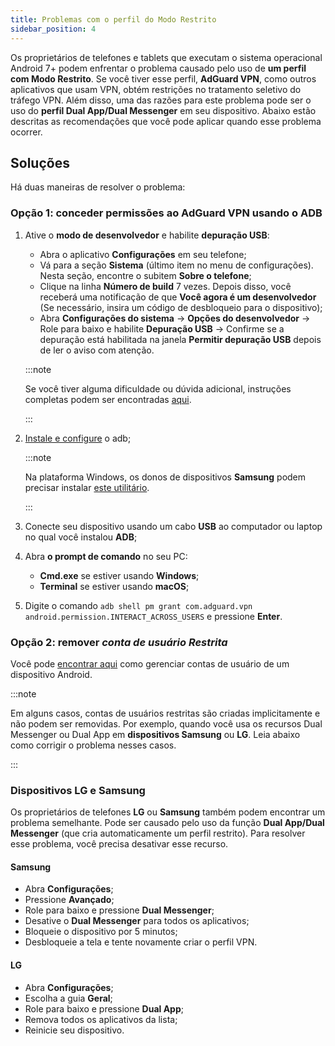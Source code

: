 ```yaml
---
title: Problemas com o perfil do Modo Restrito
sidebar_position: 4
---
```


Os proprietários de telefones e tablets que executam o sistema operacional Android 7+ podem enfrentar o problema causado pelo uso de **um perfil com Modo Restrito**. Se você tiver esse perfil, **AdGuard VPN**, como outros aplicativos que usam VPN, obtém restrições no tratamento seletivo do tráfego VPN. Além disso, uma das razões para este problema pode ser o uso do **perfil Dual App/Dual Messenger** em seu dispositivo. Abaixo estão descritas as recomendações que você pode aplicar quando esse problema ocorrer.

## Soluções

Há duas maneiras de resolver o problema:

### Opção 1: conceder permissões ao AdGuard VPN usando o ADB

1. Ative o **modo de desenvolvedor** e habilite **depuração USB**:

    - Abra o aplicativo **Configurações** em seu telefone;
    - Vá para a seção **Sistema** (último item no menu de configurações). Nesta seção, encontre o subitem **Sobre o telefone**;
    - Clique na linha **Número de build** 7 vezes. Depois disso, você receberá uma notificação de que **Você agora é um desenvolvedor** (Se necessário, insira um código de desbloqueio para o dispositivo);
    - Abra **Configurações do sistema** → **Opções do desenvolvedor** → Role para baixo e habilite **Depuração USB** → Confirme se a depuração está habilitada na janela **Permitir depuração USB** depois de ler o aviso com atenção.

    :::note

    Se você tiver alguma dificuldade ou dúvida adicional, instruções completas podem ser encontradas [aqui](https://developer.android.com/studio/debug/dev-options).

    :::

1. [Instale e configure](https://www.xda-developers.com/install-adb-windows-macos-linux/) o adb;

    :::note

    Na plataforma Windows, os donos de dispositivos **Samsung** podem precisar instalar [este utilitário](https://developer.samsung.com/mobile/android-usb-driver.html).

    :::

1. Conecte seu dispositivo usando um cabo **USB** ao computador ou laptop no qual você instalou **ADB**;

1. Abra **o prompt de comando** no seu PC:

    - **Cmd.exe** se estiver usando **Windows**;
    - **Terminal** se estiver usando **macOS**;

1. Digite o comando `adb shell pm grant com.adguard.vpn android.permission.INTERACT_ACROSS_USERS` e pressione **Enter**.

### Opção 2: remover *conta de usuário Restrita*

Você pode [encontrar aqui](https://support.google.com/a/answer/6223444?hl=en) como gerenciar contas de usuário de um dispositivo Android.

:::note

Em alguns casos, contas de usuários restritas são criadas implicitamente e não podem ser removidas. Por exemplo, quando você usa os recursos Dual Messenger ou Dual App em **dispositivos Samsung** ou **LG**. Leia abaixo como corrigir o problema nesses casos.

:::

### Dispositivos LG e Samsung

Os proprietários de telefones **LG** ou **Samsung** também podem encontrar um problema semelhante. Pode ser causado pelo uso da função **Dual App/Dual Messenger** (que cria automaticamente um perfil restrito). Para resolver esse problema, você precisa desativar esse recurso.

#### Samsung

- Abra **Configurações**;
- Pressione **Avançado**;
- Role para baixo e pressione **Dual Messenger**;
- Desative o **Dual Messenger** para todos os aplicativos;
- Bloqueie o dispositivo por 5 minutos;
- Desbloqueie a tela e tente novamente criar o perfil VPN.

#### LG

- Abra **Configurações**;
- Escolha a guia **Geral**;
- Role para baixo e pressione **Dual App**;
- Remova todos os aplicativos da lista;
- Reinicie seu dispositivo.
